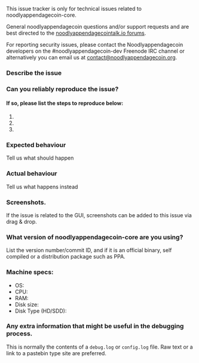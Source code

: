 <!--- Remove sections that do not apply -->

This issue tracker is only for technical issues related to noodlyappendagecoin-core.

General noodlyappendagecoin questions and/or support requests and are best directed to the [noodlyappendagecointalk.io forums](https://noodlyappendagecointalk.io/).

For reporting security issues, please contact the Noodlyappendagecoin developers on the #noodlyappendagecoin-dev Freenode IRC channel or alternatively you can email us at contact@noodlyappendagecoin.org.

### Describe the issue

### Can you reliably reproduce the issue?
#### If so, please list the steps to reproduce below:
1.
2.
3.

### Expected behaviour
Tell us what should happen

### Actual behaviour
Tell us what happens instead

### Screenshots.
If the issue is related to the GUI, screenshots can be added to this issue via drag & drop.

### What version of noodlyappendagecoin-core are you using?
List the version number/commit ID, and if it is an official binary, self compiled or a distribution package such as PPA.

### Machine specs:
- OS:
- CPU:
- RAM:
- Disk size:
- Disk Type (HD/SDD):

### Any extra information that might be useful in the debugging process.
This is normally the contents of a `debug.log` or `config.log` file. Raw text or a link to a pastebin type site are preferred.
